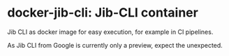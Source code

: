 # docker-jib-cli: Jib-CLI container
Jib CLI as docker image for easy execution, for example in CI pipelines.

As Jib CLI from Google is currently only a preview, expect the unexpected.

